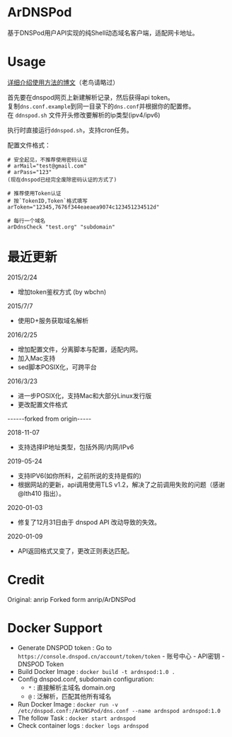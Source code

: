 # ArDNSPod

基于DNSPod用户API实现的纯Shell动态域名客户端，适配网卡地址。

# Usage

[详细介绍使用方法的博文](https://blog.csdn.net/Imkiimki/article/details/83794355)（老鸟请略过）

首先要在dnspod网页上新建解析记录，然后获得api token。  
复制`dns.conf.example`到同一目录下的`dns.conf`并根据你的配置修。  
在 `ddnspod.sh` 文件开头修改要解析的ip类型(ipv4/ipv6)    

执行时直接运行`ddnspod.sh`，支持cron任务。

配置文件格式：

```
# 安全起见，不推荐使用密码认证
# arMail="test@gmail.com"
# arPass="123"
(现在dnspod已经完全废除密码认证的方式了)

# 推荐使用Token认证
# 按`TokenID,Token`格式填写
arToken="12345,7676f344eaeaea9074c123451234512d"

# 每行一个域名
arDdnsCheck "test.org" "subdomain"
```

# 最近更新

2015/2/24

- 增加token鉴权方式 (by wbchn)

2015/7/7

- 使用D+服务获取域名解析

2016/2/25

- 增加配置文件，分离脚本与配置，适配内网。
- 加入Mac支持
- sed脚本POSIX化，可跨平台

2016/3/23

- 进一步POSIX化，支持Mac和大部分Linux发行版
- 更改配置文件格式

------forked from origin-----

2018-11-07

- 支持选择IP地址类型，包括外网/内网/IPv6

2019-05-24

- 支持IPV6(如你所料，之前所说的支持是假的)
- 根据网站的更新，api调用使用TLS v1.2，解决了之前调用失败的问题（感谢@lth410 指出）。

2020-01-03
- 修复了12月31日由于 dnspod API 改动导致的失效。

2020-01-09
- API返回格式又变了，更改正则表达匹配。

# Credit

Original: anrip
Forked form anrip/ArDNSPod

# Docker Support

* Generate DNSPOD token : Go to `https://console.dnspod.cn/account/token/token` -  账号中心 - API密钥 - DNSPOD Token
* Build Docker Image : `docker build -t ardnspod:1.0 .`
* Config dnspod.conf, subdomain configuration:
  * `*` : 直接解析主域名 domain.org
  * `@` : 泛解析，匹配其他所有域名 
* Run Docker Image : `docker run -v /etc/dnspod.conf:/ArDNSPod/dns.conf --name ardnspod ardnspod:1.0`
* The follow Task : `docker start ardnspod`
* Check container logs : `docker logs ardnspod`
